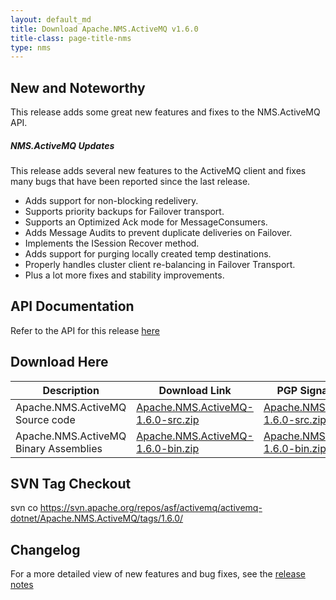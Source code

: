 ```yaml
---
layout: default_md
title: Download Apache.NMS.ActiveMQ v1.6.0 
title-class: page-title-nms
type: nms
---
```


New and Noteworthy
------------------

This release adds some great new features and fixes to the NMS.ActiveMQ API.

##### NMS.ActiveMQ Updates

This release adds several new features to the ActiveMQ client and fixes many bugs that have been reported since the last release.

*   Adds support for non-blocking redelivery.
*   Supports priority backups for Failover transport.
*   Supports an Optimized Ack mode for MessageConsumers.
*   Adds Message Audits to prevent duplicate deliveries on Failover.
*   Implements the ISession Recover method.
*   Adds support for purging locally created temp destinations.
*   Properly handles cluster client re-balancing in Failover Transport.
*   Plus a lot more fixes and stability improvements.

API Documentation
-----------------

Refer to the API for this release [here](../../../nms-api)

Download Here
-------------

Description|Download Link|PGP Signature File|Version
---|---|---|---
Apache.NMS.ActiveMQ Source code|[Apache.NMS.ActiveMQ-1.6.0-src.zip](https://archive.apache.org/dist/activemq/apache-nms/1.6.0/Apache.NMS.ActiveMQ-1.6.0-src.zip)|[Apache.NMS.ActiveMQ-1.6.0-src.zip.asc](http://www.apache.org/dist/activemq/apache-nms/1.6.0/Apache.NMS.ActiveMQ-1.6.0-src.zip.asc)|1.6.0.3072
Apache.NMS.ActiveMQ Binary Assemblies|[Apache.NMS.ActiveMQ-1.6.0-bin.zip](https://archive.apache.org/dist/activemq/apache-nms/1.6.0/Apache.NMS.ActiveMQ-1.6.0-bin.zip)|[Apache.NMS.ActiveMQ-1.6.0-bin.zip.asc](http://www.apache.org/dist/activemq/apache-nms/1.6.0/Apache.NMS.ActiveMQ-1.6.0-bin.zip.asc)|1.6.0.3072

SVN Tag Checkout
----------------

svn co https://svn.apache.org/repos/asf/activemq/activemq-dotnet/Apache.NMS.ActiveMQ/tags/1.6.0/

Changelog
---------

For a more detailed view of new features and bug fixes, see the [release notes](https://issues.apache.org/jira/secure/ReleaseNote.jspa?projectId=12311201&styleName=Html&version=12315987)


